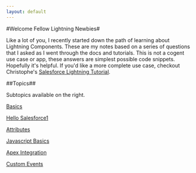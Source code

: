 ```yaml
---
layout: default
---
```


#Welcome Fellow Lightning Newbies#

Like a lot of you, I recently started down the path of learning about Lightning Components. These are my notes based on a series of questions that I asked as I went through the docs and tutorials. This is not a cogent use case or app, these answers are simplest possible code snippets. Hopefully it's helpful. If you'd like a more complete use case, checkout Christophe's [Salesforce Lightning Tutorial](http://ccoenraets.github.io/salesforce-lightning-tutorial/).

##Topics##

Subtopics available on the right.
  
[Basics](basics.html)

[Hello Salesforce1](hello-salesforce1.html)

[Attributes](attributes.html)

[Javascript Basics](javascript-basics.html)

[Apex Integration](apex-integration.html)

[Custom Events](custom-events.html)

